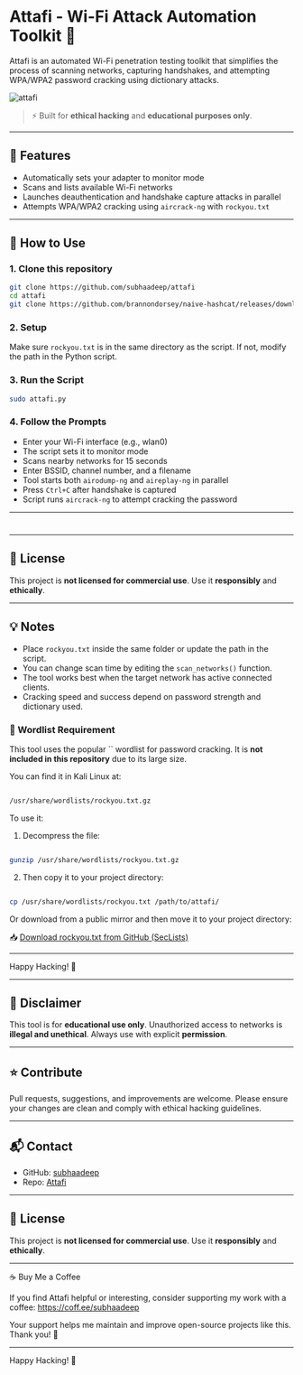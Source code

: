# Attafi - Wi-Fi Attack Automation Toolkit 🚀

Attafi is an automated Wi-Fi penetration testing toolkit that simplifies the process of scanning networks, capturing handshakes, and attempting WPA/WPA2 password cracking using dictionary attacks.

![attafi](https://github.com/subhaadeep/share/blob/main/attafi.png)

> ⚡ Built for **ethical hacking** and **educational purposes only**.

---

## 🧪 Features

* Automatically sets your adapter to monitor mode
* Scans and lists available Wi-Fi networks
* Launches deauthentication and handshake capture attacks in parallel
* Attempts WPA/WPA2 cracking using `aircrack-ng` with `rockyou.txt`

---

## 🧪 How to Use

### 1. Clone this repository

```bash
git clone https://github.com/subhaadeep/attafi
cd attafi
git clone https://github.com/brannondorsey/naive-hashcat/releases/download/data/rockyou.txt
```

### 2. Setup

Make sure `rockyou.txt` is in the same directory as the script. If not, modify the path in the Python script.

### 3. Run the Script

```bash
sudo attafi.py
```

### 4. Follow the Prompts

* Enter your Wi-Fi interface (e.g., wlan0)
* The script sets it to monitor mode
* Scans nearby networks for 15 seconds
* Enter BSSID, channel number, and a filename
* Tool starts both `airodump-ng` and `aireplay-ng` in parallel
* Press `Ctrl+C` after handshake is captured
* Script runs `aircrack-ng` to attempt cracking the password


---

#

---

## 🧠 License



This project is **not licensed for commercial use**. Use it **responsibly** and **ethically**.

---

## 💡 Notes

* Place `rockyou.txt` inside the same folder or update the path in the script.
* You can change scan time by editing the `scan_networks()` function.
* The tool works best when the target network has active connected clients.
* Cracking speed and success depend on password strength and dictionary used.

### **🔑 Wordlist Requirement**

This tool uses the popular \`\` wordlist for password cracking. It is **not included in this repository** due to its large size.

You can find it in Kali Linux at:

```bash

/usr/share/wordlists/rockyou.txt.gz
```


To use it:

1. Decompress the file:

```bash

gunzip /usr/share/wordlists/rockyou.txt.gz
```

2. Then copy it to your project directory:

```bash

cp /usr/share/wordlists/rockyou.txt /path/to/attafi/
```


Or download from a public mirror and then move it to your project directory:

📥 [Download rockyou.txt from GitHub (SecLists)](https://github.com/danielmiessler/SecLists/blob/master/Passwords/Leaked-Databases/rockyou.txt.tar.gz)

---

Happy Hacking! 🚀


---

## 🚫 Disclaimer

This tool is for **educational use only**. Unauthorized access to networks is **illegal and unethical**.
Always use with explicit **permission**.

---

## ⭐ Contribute

Pull requests, suggestions, and improvements are welcome. Please ensure your changes are clean and comply with ethical hacking guidelines.

---

## 📬 Contact

* GitHub: [subhaadeep](https://github.com/subhaadeep)
* Repo: [Attafi](https://github.com/subhaadeep/attafi)

---

## 🧠 License

This project is **not licensed for commercial use**. Use it **responsibly** and **ethically**.

---

☕ Buy Me a Coffee

If you find Attafi helpful or interesting, consider supporting my work with a coffee: https://coff.ee/subhaadeep

Your support helps me maintain and improve open-source projects like this. Thank you! 🙌

---

Happy Hacking! 🚀
